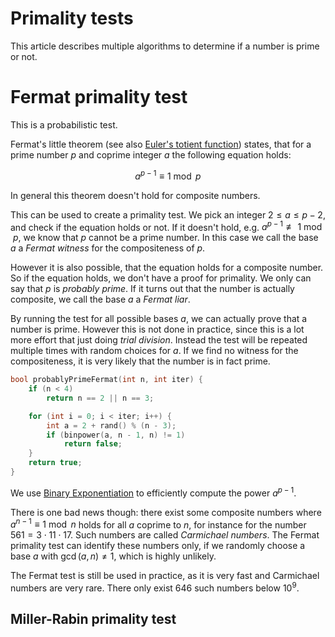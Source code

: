 <!--?title Primality tests -->
# Primality tests

This article describes multiple algorithms to determine if a number is prime or not.

# Fermat primality test

This is a probabilistic test.

Fermat's little theorem (see also [Euler's totient function](https://cp-algorithms.com/algebra/phi-function.html)) states, that for a prime number $p$ and coprime integer $a$ the following equation holds:

$$a^{p-1} \equiv 1 \bmod p$$

In general this theorem doesn't hold for composite numbers.

This can be used to create a primality test.
We pick an integer $2 \le a \le p - 2$, and check if the equation holds or not.
If it doesn't hold, e.g. $a^{p-1} \not\equiv 1 \bmod p$, we know that $p$ cannot be a prime number.
In this case we call the base $a$ a *Fermat witness* for the compositeness of $p$.

However it is also possible, that the equation holds for a composite number.
So if the equation holds, we don't have a proof for primality.
We only can say that $p$ is *probably prime*.
If it turns out that the number is actually composite, we call the base $a$ a *Fermat liar*.

By running the test for all possible bases $a$, we can actually prove that a number is prime.
However this is not done in practice, since this is a lot more effort that just doing *trial division*.
Instead the test will be repeated multiple times with random choices for $a$.
If we find no witness for the compositeness, it is very likely that the number is in fact prime.

```cpp
bool probablyPrimeFermat(int n, int iter) {
    if (n < 4)
        return n == 2 || n == 3;

    for (int i = 0; i < iter; i++) {
        int a = 2 + rand() % (n - 3);
        if (binpower(a, n - 1, n) != 1)
            return false;
    }
    return true;
}
```

We use [Binary Exponentiation](./algebra/binary-exp.html) to efficiently compute the power $a^{p-1}$.

There is one bad news though:
there exist some composite numbers where $a^{n-1} \equiv 1 \bmod n$ holds for all $a$ coprime to $n$, for instance for the number $561 = 3 \cdot 11 \cdot 17$.
Such numbers are called *Carmichael numbers*.
The Fermat primality test can identify these numbers only, if we randomly choose a base $a$ with $\gcd(a, n) \ne 1$, which is highly unlikely.

The Fermat test is still be used in practice, as it is very fast and Carmichael numbers are very rare.
There only exist 646 such numbers below $10^9$.

## Miller-Rabin primality test
